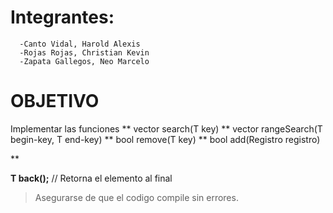 # Integrantes:
      -Canto Vidal, Harold Alexis
      -Rojas Rojas, Christian Kevin
      -Zapata Gallegos, Neo Marcelo

# OBJETIVO
Implementar las funciones 
           ** vector<Registro> search(T key)
           ** vector<Registro> rangeSearch(T begin-key, T end-key) 
           ** bool remove(T key) 
           ** bool add(Registro registro)

**

**T back();** // Retorna el elemento al final


> Asegurarse de que el codigo compile sin errores.

> 


